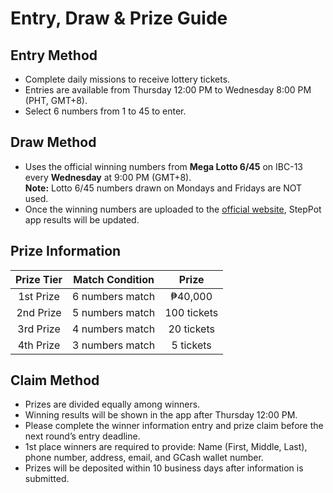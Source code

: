 # Entry, Draw & Prize Guide

## Entry Method
* Complete daily missions to receive lottery tickets.  
* Entries are available from Thursday 12:00 PM to Wednesday 8:00 PM (PHT, GMT+8).  
* Select 6 numbers from 1 to 45 to enter.

## Draw Method
* Uses the official winning numbers from **Mega Lotto 6/45** on IBC-13 every **Wednesday** at 9:00 PM (GMT+8).  
**Note:** Lotto 6/45 numbers drawn on Mondays and Fridays are NOT used.  
* Once the winning numbers are uploaded to the [official website](https://www.pcso.gov.ph/), StepPot app results will be updated.

## Prize Information
|**Prize Tier** |**Match Condition**  |**Prize**    |
|:-------------:|:-------------------:|:-----------:|
| 1st Prize     | 6 numbers match     | ₱40,000     |  
| 2nd Prize     | 5 numbers match     | 100 tickets |
| 3rd Prize     | 4 numbers match     | 20 tickets  |
| 4th Prize     | 3 numbers match     | 5 tickets   |

## Claim Method
* Prizes are divided equally among winners.  
* Winning results will be shown in the app after Thursday 12:00 PM.  
* Please complete the winner information entry and prize claim before the next round’s entry deadline.  
* 1st place winners are required to provide: Name (First, Middle, Last), phone number, address, email, and GCash wallet number.  
* Prizes will be deposited within 10 business days after information is submitted.
